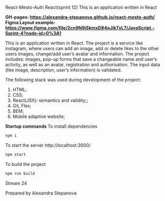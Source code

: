 
React-Mesto-Auth React(sprint 12)
This is an application written in React

**GH-pages: https://alexandra-stepanova.github.io/react-mesto-auth/**
**Figma Layout example: https://www.figma.com/file/2cn9N9jSkmxD84oJik7xL7/JavaScript.-Sprint-4?node-id=0%3A1**

This is an application written in React. The project is a service like instagram, where users can add an image, add or delete likes to the other users images, change/add user’s avatar and information. 
The project includes: images, pop-up forms that save a changeable name and user’s activity, as well as an avatar, registration and authorisation. The input data (like image, description, user’s information) is validated.

The following stack was used during development of the project:
1. HTML;
2. CSS;
3. React(JSX): semantics and validity;;
4. Git, Flex;
5. BEM;
6. Mobile adaptive website;

**Startup commands**
 To install dependencies
```sh
npm i
```

To start the server http://localhost:3000/
```sh
npm start
```

To build the project
```sh
npm run build
```

Stream 24 

Prepared by Alexandra Stepanova 
